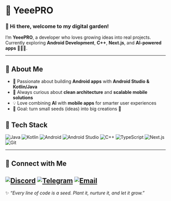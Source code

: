 # 🌱 YeeePRO  

### 👋 Hi there, welcome to my digital garden!  

I’m **YeeePRO**, a developer who loves growing ideas into real projects.  
Currently exploring **Android Development**, **C++**, **Next.js**, and **AI-powered apps** 📱🌐🤖.  

---

## 🚀 About Me
- 📱 Passionate about building **Android apps** with **Android Studio & Kotlin/Java**  
- 🌱 Always curious about **clean architecture** and **scalable mobile solutions**  
- 💡 Love combining **AI** with **mobile apps** for smarter user experiences  
- 🎯 Goal: turn small seeds (ideas) into big creations 🌳  


## 🧰 Tech Stack
![Java](https://img.shields.io/badge/Java-ED8B00?style=for-the-badge&logo=java&logoColor=white)
![Kotlin](https://img.shields.io/badge/Kotlin-0095D5?style=for-the-badge&logo=kotlin&logoColor=white)
![Android](https://img.shields.io/badge/Android-3DDC84?style=for-the-badge&logo=android&logoColor=white)
![Android Studio](https://img.shields.io/badge/Android%20Studio-3DDC84?style=for-the-badge&logo=androidstudio&logoColor=white)
![C++](https://img.shields.io/badge/C++-00599C?style=for-the-badge&logo=cplusplus&logoColor=white)
![TypeScript](https://img.shields.io/badge/TypeScript-3178C6?style=for-the-badge&logo=typescript&logoColor=white)
![Next.js](https://img.shields.io/badge/Next.js-000000?style=for-the-badge&logo=nextdotjs&logoColor=white)
![Git](https://img.shields.io/badge/Git-F05032?style=for-the-badge&logo=git&logoColor=white)

---

## 🔗 Connect with Me
[![Discord](https://img.shields.io/badge/Discord-7289DA?style=for-the-badge&logo=discord&logoColor=white)](https://discord.gg/AtKh2VwF)
[![Telegram](https://img.shields.io/badge/Telegram-2CA5E0?style=for-the-badge&logo=telegram&logoColor=white)](https://t.me/bytegarden)
[![Email](https://img.shields.io/badge/Email-D14836?style=for-the-badge&logo=gmail&logoColor=white)](mailto:yeeestore35@gmail.com)  
---

✨ _“Every line of code is a seed. Plant it, nurture it, and let it grow.”_
